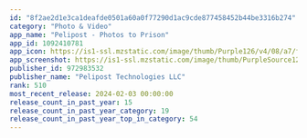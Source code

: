 ```yaml
---
id: "8f2ae2d1e3ca1deafde0501a60a0f77290d1ac9cde877458452b44be3316b274"
category: "Photo & Video"
app_name: "Pelipost - Photos to Prison"
app_id: 1092410781
app_icon: https://is1-ssl.mzstatic.com/image/thumb/Purple126/v4/08/a7/f2/08a7f2ff-2355-c5e3-4400-b5122b2bc7a4/AppIcon-0-0-1x_U007epad-0-85-220.png/1024x1024bb.png
app_screenshot: https://is1-ssl.mzstatic.com/image/thumb/PurpleSource122/v4/fd/54/42/fd5442f5-57e3-6748-7e8b-cd5d94d5efe3/52dba3c6-864c-436b-b10f-43e5b475f06a_iPhone1.jpg/1242x2688bb.png
publisher_id: 972983532
publisher_name: "Pelipost Technologies LLC"
rank: 510
most_recent_release: 2024-02-03 00:00:00
release_count_in_past_year: 15
release_count_in_past_year_category: 19
release_count_in_past_year_top_in_category: 54
---
```

